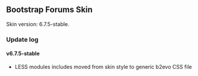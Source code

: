 ## Bootstrap Forums Skin

Skin version: 6.7.5-stable.

### Update log

#### v6.7.5-stable
- LESS modules includes moved from skin style to generic b2evo CSS file
